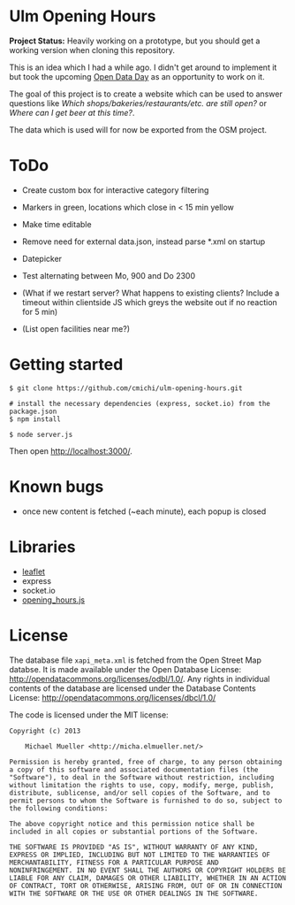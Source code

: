 # Ulm Opening Hours

**Project Status:** Heavily working on a prototype, but you should get
a working version when cloning this repository.

This is an idea which I had a while ago. I didn't get around to implement 
it but took the upcoming [Open Data Day](http://ulmapi.de/#opendataday)
as an opportunity to work on it.

The goal of this project is to create a website which can be used to answer
questions like *Which shops/bakeries/restaurants/etc. are still open?* or
*Where can I get beer at this time?*.

The data which is used will for now be exported from the OSM project.


# ToDo 

 * Create custom box for interactive category filtering
 * Markers in green, locations which close in < 15 min yellow
 * Make time editable
 * Remove need for external data.json, instead parse *.xml on startup
 * Datepicker
 * Test alternating between Mo, 900 and Do 2300

 * (What if we restart server? What happens to existing clients? Include a
   timeout within clientside JS which greys the website out if no reaction
   for 5 min)
 * (List open facilities near me?)


# Getting started

	$ git clone https://github.com/cmichi/ulm-opening-hours.git

	# install the necessary dependencies (express, socket.io) from the package.json
	$ npm install	

	$ node server.js

Then open [http://localhost:3000/](http://localhost:3000).


# Known bugs

 * once new content is fetched (~each minute), each popup is closed


# Libraries

 * [leaflet](https://github.com/Leaflet/Leaflet)
 * express
 * socket.io
 * [opening_hours.js](https://github.com/AMDmi3/opening_hours.js/)

# License

The database file `xapi_meta.xml` is fetched from the Open Street Map
databse. It is made available under the Open Database License:
http://opendatacommons.org/licenses/odbl/1.0/. Any rights in individual
contents of the database are licensed under the Database Contents License:
http://opendatacommons.org/licenses/dbcl/1.0/

The code is licensed under the MIT license:

	Copyright (c) 2013

		Michael Mueller <http://micha.elmueller.net/>

	Permission is hereby granted, free of charge, to any person obtaining
	a copy of this software and associated documentation files (the
	"Software"), to deal in the Software without restriction, including
	without limitation the rights to use, copy, modify, merge, publish,
	distribute, sublicense, and/or sell copies of the Software, and to
	permit persons to whom the Software is furnished to do so, subject to
	the following conditions:

	The above copyright notice and this permission notice shall be
	included in all copies or substantial portions of the Software.

	THE SOFTWARE IS PROVIDED "AS IS", WITHOUT WARRANTY OF ANY KIND,
	EXPRESS OR IMPLIED, INCLUDING BUT NOT LIMITED TO THE WARRANTIES OF
	MERCHANTABILITY, FITNESS FOR A PARTICULAR PURPOSE AND
	NONINFRINGEMENT. IN NO EVENT SHALL THE AUTHORS OR COPYRIGHT HOLDERS BE
	LIABLE FOR ANY CLAIM, DAMAGES OR OTHER LIABILITY, WHETHER IN AN ACTION
	OF CONTRACT, TORT OR OTHERWISE, ARISING FROM, OUT OF OR IN CONNECTION
	WITH THE SOFTWARE OR THE USE OR OTHER DEALINGS IN THE SOFTWARE.



